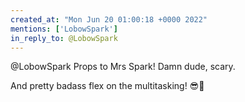 ```yaml
---
created_at: "Mon Jun 20 01:00:18 +0000 2022"
mentions: ['LobowSpark']
in_reply_to: @LobowSpark
---
```


@LobowSpark Props to Mrs Spark! Damn dude, scary. 

And pretty badass flex on the multitasking! 😎💪